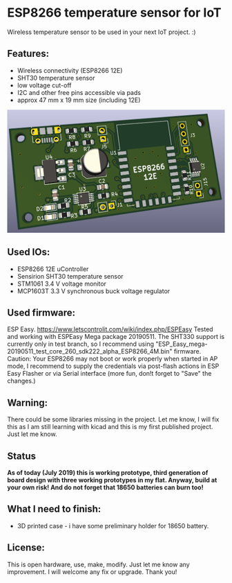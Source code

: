 # ESP8266 temperature sensor for IoT
Wireless temperature sensor to be used in your next IoT project. :) 

## Features:
- Wireless connectivity (ESP8266 12E)
- SHT30 temperature sensor
- low voltage cut-off
- I2C and other free pins accessible via pads
- approx 47 mm x 19 mm size (including 12E)

![ESP8266 Temp Sensor v 0.9](https://github.com/halicek/esp8266-temp-sensor/blob/master/images/3d_model_front.png)

## Used IOs:
- ESP8266 12E uController
- Sensirion SHT30 temperature sensor
- STM1061 3.4 V voltage monitor
- MCP1603T 3.3 V synchronous buck voltage regulator

## Used firmware:
ESP Easy. https://www.letscontrolit.com/wiki/index.php/ESPEasy Tested and working with ESPEasy Mega package 20190511. The SHT330 support is currently only in test branch, so I recommend using "ESP_Easy_mega-20190511_test_core_260_sdk222_alpha_ESP8266_4M.bin" firmware. Caution: Your ESP8266 may not boot or work properly when started in AP mode, I recommend to supply the credentials via post-flash actions in ESP Easy Flasher or via Serial interface (more fun, don!t forget to "Save" the changes.)

## Warning:
There could be some libraries missing in the project. Let me know, I will fix this as I am still learning with kicad and this is my first published project. Just let me know.

## Status

**As of today (July 2019) this is working prototype, third generation of board design with three working prototypes in my flat. Anyway, build at your own risk! And do not forget that 18650 batteries can burn too!**

## What I need to finish:
- 3D printed case - i have some preliminary holder for 18650 battery.

## License:
This is open hardware, use, make, modify. Just let me know any improvement. I will welcome any fix or upgrade. Thank you!
